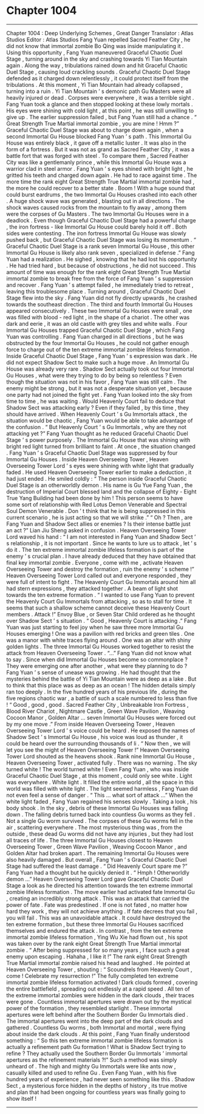 
# Chapter 1004


---

Chapter 1004 : Deep Underlying Schemes , Great Danger
Translator :
Atlas Studios
Editor :
Atlas Studios
Fang Yuan repelled Sacred Feather City , he did not know that immortal zombie Bo Qing was inside manipulating it .
Using this opportunity , Fang Yuan maneuvered Graceful Chaotic Duel Stage , turning around in the sky and crashing towards Yi Tian Mountain again .
Along the way , tribulations rained down and hit Graceful Chaotic Duel Stage , causing loud crackling sounds .
Graceful Chaotic Duel Stage defended as it charged down relentlessly , it could protect itself from the tribulations .
At this moment , Yi Tian Mountain had already collapsed , turning into a ruin . Yi Tian Mountain ’ s demonic path Gu Masters were all heavily injured or dead . Corpses were everywhere , it was a terrible sight .
Fang Yuan took a glance and then stopped looking at these lowly mortals .
His eyes were shining with cold light , at this point , he was still unwilling to give up .
The earlier suppression failed , but Fang Yuan still had a chance .
“ Great Strength True Martial immortal zombie , you are mine ! Hmm ?” Graceful Chaotic Duel Stage was about to charge down again , when a second Immortal Gu House blocked Fang Yuan ’ s path .
This Immortal Gu House was entirely black , it gave off a metallic luster .
It was also in the form of a fortress .
But it was not as grand as Sacred Feather City , it was a battle fort that was forged with steel .
To compare them , Sacred Feather City was like a gentlemanly prince , while this Immortal Gu House was a warrior clad in steel armor .
Fang Yuan ’ s eyes shined with bright light , he gritted his teeth and charged down again .
He had to race against time .
The more time the rank eight Great Strength True Martial immortal zombie had , the more he could recover to a better state .
Boom !
With a huge sound that could burst eardrums , the two Immortal Gu Houses crashed into each other .
A huge shock wave was generated , blasting out in all directions .
The shock waves caused rocks from the mountain to fly away , among them were the corpses of Gu Masters .
The two Immortal Gu Houses were in a deadlock .
Even though Graceful Chaotic Duel Stage had a powerful charge , the iron fortress - like Immortal Gu House could barely hold it off .
Both sides were contesting .
The iron fortress Immortal Gu House was slowly pushed back , but Graceful Chaotic Duel Stage was losing its momentum .
“ Graceful Chaotic Duel Stage is a rank seven Immortal Gu House , this other Immortal Gu House is likely also rank seven , specialized in defense .” Fang Yuan had a realization .
He sighed , knowing that he had lost his opportunity .
He had tried hard , but because of obstructions , he did not succeed .
This amount of time was enough for the rank eight Great Strength True Martial immortal zombie to break free from the force of Fang Yuan ’ s suppression and recover .
Fang Yuan ’ s attempt failed , he immediately tried to retreat , leaving this troublesome place .
Turning around , Graceful Chaotic Duel Stage flew into the sky .
Fang Yuan did not fly directly upwards , he crashed towards the southeast direction .
The third and fourth Immortal Gu Houses appeared consecutively .
These two Immortal Gu Houses were small , one was filled with blood - red light , in the shape of a chariot . The other was dark and eerie , it was an old castle with grey tiles and white walls .
Four Immortal Gu Houses trapped Graceful Chaotic Duel Stage , which Fang Yuan was controlling .
Fang Yuan charged in all directions , but he was obstructed by the four Immortal Gu Houses , he could not gather enough force to charge out of the ten extreme immortal zombie lifeless formation .
Inside Graceful Chaotic Duel Stage , Fang Yuan ’ s expression was dark .
He did not expect Shadow Sect to make such a huge move .
An Immortal Gu House was already very rare . Shadow Sect actually took out four Immortal Gu Houses , what were they trying to do by being so relentless ?
Even though the situation was not in his favor , Fang Yuan was still calm .
The enemy might be strong , but it was not a desperate situation yet , because one party had not joined the fight yet .
Fang Yuan looked into the sky from time to time , he was waiting .
Would Heavenly Court fail to deduce that Shadow Sect was attacking early ? Even if they failed , by this time , they should have arrived .
When Heavenly Court ’ s Gu Immortals attack , the situation would be chaotic , Fang Yuan would be able to take advantage of the confusion .
“ But Heavenly Court ’ s Gu Immortals , why are they not attacking yet ?” Fang Yuan thought as he reduced Graceful Chaotic Duel Stage ’ s power purposely .
The Immortal Gu House that was shining with bright red light turned from brilliant to faint .
At once , the situation changed .
Fang Yuan ’ s Graceful Chaotic Duel Stage was suppressed by four Immortal Gu Houses .
Inside Heaven Overseeing Tower , Heaven Overseeing Tower Lord ’ s eyes were shining with white light that gradually faded .
He used Heaven Overseeing Tower earlier to make a deduction , it had just ended .
He smiled coldly : “ The person inside Graceful Chaotic Duel Stage is an otherworldly demon . His name is Gu Yue Fang Yuan , the destruction of Imperial Court blessed land and the collapse of Eighty - Eight True Yang Building had been done by him ! This person seems to have some sort of relationship with Red Lotus Demon Venerable and Spectral Soul Demon Venerable . Don ’ t think that he is being suppressed in this current scenario , he is just acting so that we will strike .”
“ Oh ? Then , are Fang Yuan and Shadow Sect allies or enemies ? Is their intense battle just an act ?” Lian Jiu Sheng asked in confusion .
Heaven Overseeing Tower Lord waved his hand : “ I am not interested in Fang Yuan and Shadow Sect ’ s relationship , it is not important . Since he wants to lure us to attack , let ’ s do it . The ten extreme immortal zombie lifeless formation is part of the enemy ’ s crucial plan . I have already deduced that they have obtained that final key immortal zombie . Everyone , come with me , activate Heaven Overseeing Tower and destroy the formation , ruin the enemy ’ s scheme !”
Heaven Overseeing Tower Lord called out and everyone responded , they were full of intent to fight .
The Heavenly Court Gu Immortals around him all had stern expressions , they attacked together .
A beam of light shot towards the ten extreme formation .
“ I wanted to use Fang Yuan to prevent the Heavenly Court Gu Immortals from attacking , so as to stall for time . It seems that such a shallow scheme cannot deceive these Heavenly Court members . Attack !” Envoy Blue , or Seven Star Child ordered as he thought over Shadow Sect ’ s situation .
“ Good , Heavenly Court is attacking .” Fang Yuan was just starting to feel joy when he saw three more Immortal Gu Houses emerging !
One was a pavilion with red bricks and green tiles . One was a manor with white traces flying around . One was an altar with shiny golden lights .
The three Immortal Gu Houses worked together to resist the attack from Heaven Overseeing Tower .
“…” Fang Yuan did not know what to say .
Since when did Immortal Gu Houses become so commonplace ? They were emerging one after another , what were they planning to do ?
Fang Yuan ’ s sense of unease was growing .
He had thought that the mysteries behind the battle of Yi Tian Mountain were as deep as a lake . But to think that this place was as deep as an ocean !
The hidden details simply ran too deeply .
In the five hundred years of his previous life , during the five regions chaotic war , a battle of such a scale numbered to less than five !
“ Good , good , good . Sacred Feather City , Unbreakable Iron Fortress , Blood River Chariot , Nightmare Castle , Green Wave Pavilion , Weaving Cocoon Manor , Golden Altar … seven Immortal Gu Houses were forced out by my one move .” From inside Heaven Overseeing Tower , Heaven Overseeing Tower Lord ’ s voice could be heard .
He exposed the names of Shadow Sect ’ s Immortal Gu House , his voice was loud as thunder , it could be heard over the surrounding thousands of li .
“ Now then , we will let you see the might of Heaven Overseeing Tower !”
Heaven Overseeing Tower Lord shouted as the heavens shook .
Rank nine Immortal Gu House , Heaven Overseeing Tower , activated fully .
There was no warning .
The sky turned white !
The world turned white !
Even Fang Yuan , who was inside Graceful Chaotic Duel Stage , at this moment , could only see white .
Light was everywhere .
White light .
It filled the entire world , all the space in this world was filled with white light .
The light seemed harmless , Fang Yuan did not even feel a sense of danger .
“ This … what sort of attack …” When the white light faded , Fang Yuan regained his senses slowly .
Taking a look , his body shook .
In the sky , debris of these Immortal Gu Houses was falling down .
The falling debris turned back into countless Gu worms as they fell .
Not a single Gu worm survived .
The corpses of these Gu worms fell in the air , scattering everywhere .
The most mysterious thing was , from the outside , these dead Gu worms did not have any injuries , but they had lost all traces of life .
The three Immortal Gu Houses closest to Heaven Overseeing Tower , Green Wave Pavilion , Weaving Cocoon Manor , and Golden Altar had broken apart . The remaining Immortal Gu Houses were also heavily damaged .
But overall , Fang Yuan ’ s Graceful Chaotic Duel Stage had suffered the least damage .
“ Did Heavenly Court spare me ?” Fang Yuan had a thought but he quickly denied it .
“ Hmph ! Otherworldly demon …” Heaven Overseeing Tower Lord gave Graceful Chaotic Duel Stage a look as he directed his attention towards the ten extreme immortal zombie lifeless formation .
The move earlier had activated fate Immortal Gu , creating an incredibly strong attack .
This was an attack that carried the power of fate .
Fate was predestined .
If one is not fated , no matter how hard they work , they will not achieve anything .
If fate decrees that you fail , you will fail .
This was an unavoidable attack .
It could have destroyed the ten extreme formation , but these three Immortal Gu Houses sacrificed themselves and endured the attack .
In contrast , from the ten extreme immortal zombie lifeless formation , Ying Wu Xie had flown out , his spot was taken over by the rank eight Great Strength True Martial immortal zombie .
“ After being suppressed for so many years , I face such a great enemy upon escaping . Hahaha , I like it !” The rank eight Great Strength True Martial immortal zombie raised his head and laughed .
He pointed at Heaven Overseeing Tower , shouting : “ Scoundrels from Heavenly Court , come ! Celebrate my resurrection !”
The fully completed ten extreme immortal zombie lifeless formation activated !
Dark clouds formed , covering the entire battlefield , spreading out endlessly at a rapid speed .
All ten of the extreme immortal zombies were hidden in the dark clouds , their traces were gone .
Countless immortal apertures were drawn out by the mystical power of the formation , they resembled starlight .
These immortal apertures were left behind after the Southern Border Gu Immortals died .
The immortal apertures went into the deep part of the dark clouds and gathered .
Countless Gu worms , both Immortal and mortal , were flying about inside the dark clouds .
At this point , Fang Yuan finally understood something : “ So this ten extreme immortal zombie lifeless formation is actually a refinement path Gu formation ! What is Shadow Sect trying to refine ? They actually used the Southern Border Gu Immortals ’ immortal apertures as the refinement materials ?!”
Such a method was simply unheard of .
The high and mighty Gu Immortals were like ants now , casually killed and used to refine Gu .
Even Fang Yuan , with his five hundred years of experience , had never seen something like this .
Shadow Sect , a mysterious force hidden in the depths of history , its true motive and plan that had been ongoing for countless years was finally going to show itself !

---

